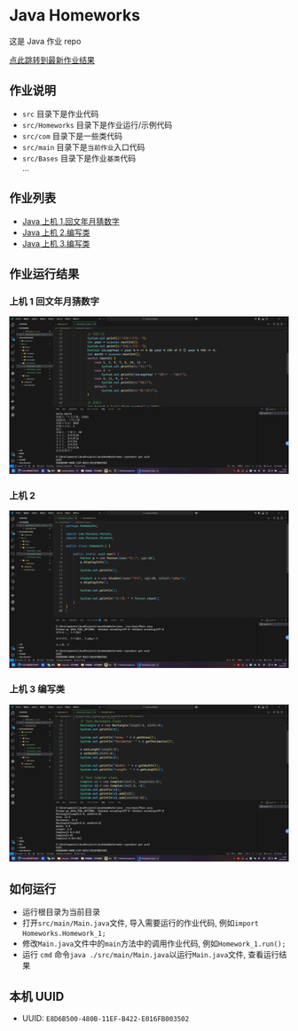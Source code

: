 # Java Homeworks

这是 Java 作业 repo

[点此跳转到最新作业结果](#上机-3-编写类)

## 作业说明

- `src` 目录下是作业代码
- `src/Homeworks` 目录下是作业运行/示例代码
- `src/com` 目录下是一些类代码
- `src/main` 目录下是`当前作业`入口代码
- `src/Bases` 目录下是作业`基类`代码  
  ...

## 作业列表

- [Java 上机 1.回文年月猜数字](/src/com/Homeworks/Homework_1.java)
- [Java 上机 2.编写类](/src/com/Homeworks/Homework_2.java)
- [Java 上机 3.编写类](/src/com/Homeworks/Homework_3.java)

## 作业运行结果

### 上机 1 回文年月猜数字

![Java上机1.回文年月猜数字](/resources/Homework_1_Result.png)

### 上机 2

![Java上机2.编写类?](/resources/Homework_2_Result.png)

### 上机 3 编写类

![Java上机3.编写类](/resources/Homework_3_Result.png)

## 如何运行

- 运行根目录为当前目录
- 打开`src/main/Main.java`文件, 导入需要运行的作业代码, 例如`import Homeworks.Homework_1;`
- 修改`Main.java`文件中的`main`方法中的调用作业代码, 例如`Homework_1.run();`
- 运行 `cmd` 命令`java ./src/main/Main.java`以运行`Main.java`文件, 查看运行结果

## 本机 UUID

- UUID: `E8D6B500-480B-11EF-B422-E016FB003502`
